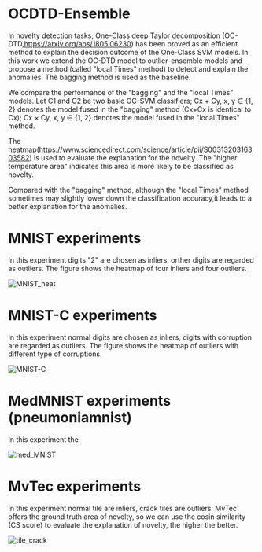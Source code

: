 # OCDTD-Ensemble
In novelty detection tasks, One-Class deep Taylor decomposition (OC-DTD,https://arxiv.org/abs/1805.06230) has been proved as an efficient method to explain
the decision outcome of the One-Class SVM models. In this work we extend the OC-DTD model to outlier-ensemble models and propose a method (called "local Times" method) to detect and explain the anomalies. The bagging method is used as the baseline.

We compare the performance of the "bagging" and the "local Times" models.
Let C1 and C2 be two basic OC-SVM classifiers; Cx + Cy, x, y ∈ {1, 2} denotes the model
fused in the "bagging" method (Cx+Cx is identical to Cx); Cx × Cy, x, y ∈ {1, 2} denotes the model fused in the
"local Times" method.

The heatmap(https://www.sciencedirect.com/science/article/pii/S0031320316303582) is used to evaluate the explanation for the novelty. The "higher temperature area"  indicates this area is more likely to be classified as novelty.

Compared with the "bagging" method, although the "local Times" method sometimes may slightly lower down the classification accuracy,it leads to a better explanation for the anomalies.

# MNIST experiments 
In this experiment digits "2" are chosen as inliers, orther digits are regarded as outliers. The figure shows the heatmap of four inliers and four outliers. 

![MNIST_heat](https://user-images.githubusercontent.com/118645613/212557111-09ad1372-b7bc-458a-a371-81242aff5d81.png)

# MNIST-C experiments 
In this experiment normal digits are chosen as inliers, digits with corruption are regarded as outliers. The figure shows the heatmap of outliers with different type of corruptions. 

![MNIST-C](https://user-images.githubusercontent.com/118645613/212557113-760a1da0-5421-49f5-bef0-a36eebbb9cdb.png)

# MedMNIST experiments (pneumoniamnist) 

In this experiment the 

![med_MNIST](https://user-images.githubusercontent.com/118645613/212557686-739803e1-10dd-4d92-b36c-4f3ebe02b065.png)

# MvTec experiments
In this experiment normal tile are inliers, crack tiles are outliers. MvTec offers the ground truth area of novelty, so we can use the cosin 
similarity (CS score) to evaluate the explanation of novelty, the higher the better.

![tile_crack](https://user-images.githubusercontent.com/118645613/212557115-01c8301c-afde-495a-b58c-9508115da1ee.png)

